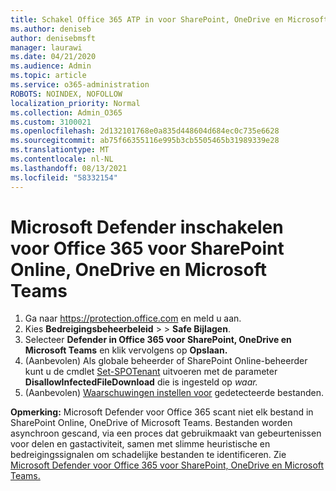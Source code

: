 ```yaml
---
title: Schakel Office 365 ATP in voor SharePoint, OneDrive en Microsoft Teams
ms.author: deniseb
author: denisebmsft
manager: laurawi
ms.date: 04/21/2020
ms.audience: Admin
ms.topic: article
ms.service: o365-administration
ROBOTS: NOINDEX, NOFOLLOW
localization_priority: Normal
ms.collection: Admin_O365
ms.custom: 3100021
ms.openlocfilehash: 2d132101768e0a835d448604d684ec0c735e6628
ms.sourcegitcommit: ab75f66355116e995b3cb5505465b31989339e28
ms.translationtype: MT
ms.contentlocale: nl-NL
ms.lasthandoff: 08/13/2021
ms.locfileid: "58332154"
---
```

# <a name="enable-microsoft-defender-for-office-365-for-sharepoint-online-onedrive-and-microsoft-teams"></a>Microsoft Defender inschakelen voor Office 365 voor SharePoint Online, OneDrive en Microsoft Teams

1. Ga naar https://protection.office.com en meld u aan.
2. Kies **Bedreigingsbeheerbeleid**  >    >  **Safe Bijlagen**.
3. Selecteer **Defender in Office 365 voor SharePoint, OneDrive en Microsoft Teams** en klik vervolgens op **Opslaan.**
4. (Aanbevolen) Als globale beheerder of SharePoint Online-beheerder kunt u de cmdlet [Set-SPOTenant](https://docs.microsoft.com/powershell/module/sharepoint-online/Set-SPOTenant?view=sharepoint-ps) uitvoeren met de parameter **DisallowInfectedFileDownload** die is ingesteld op *waar.*
5. (Aanbevolen) [Waarschuwingen instellen voor](https://docs.microsoft.com/microsoft-365/security/office-365-security/turn-on-atp-for-spo-odb-and-teams#set-up-alerts-for-detected-files) gedetecteerde bestanden.

**Opmerking:** Microsoft Defender voor Office 365 scant niet elk bestand in SharePoint Online, OneDrive of Microsoft Teams. Bestanden worden asynchroon gescand, via een proces dat gebruikmaakt van gebeurtenissen voor delen en gastactiviteit, samen met slimme heuristische en bedreigingssignalen om schadelijke bestanden te identificeren. Zie [Microsoft Defender voor Office 365 voor SharePoint, OneDrive en Microsoft Teams.](https://docs.microsoft.com/microsoft-365/security/office-365-security/atp-for-spo-odb-and-teams)
